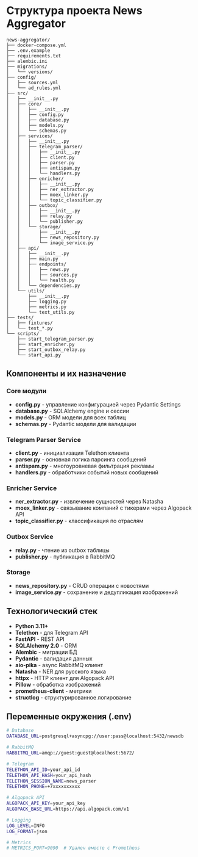 # Структура проекта News Aggregator

```
news-aggregator/
├── docker-compose.yml
├── .env.example
├── requirements.txt
├── alembic.ini
├── migrations/
│   └── versions/
├── config/
│   ├── sources.yml
│   └── ad_rules.yml
├── src/
│   ├── __init__.py
│   ├── core/
│   │   ├── __init__.py
│   │   ├── config.py
│   │   ├── database.py
│   │   ├── models.py
│   │   └── schemas.py
│   ├── services/
│   │   ├── __init__.py
│   │   ├── telegram_parser/
│   │   │   ├── __init__.py
│   │   │   ├── client.py
│   │   │   ├── parser.py
│   │   │   ├── antispam.py
│   │   │   └── handlers.py
│   │   ├── enricher/
│   │   │   ├── __init__.py
│   │   │   ├── ner_extractor.py
│   │   │   ├── moex_linker.py
│   │   │   └── topic_classifier.py
│   │   ├── outbox/
│   │   │   ├── __init__.py
│   │   │   ├── relay.py
│   │   │   └── publisher.py
│   │   └── storage/
│   │       ├── __init__.py
│   │       ├── news_repository.py
│   │       └── image_service.py
│   ├── api/
│   │   ├── __init__.py
│   │   ├── main.py
│   │   ├── endpoints/
│   │   │   ├── news.py
│   │   │   ├── sources.py
│   │   │   └── health.py
│   │   └── dependencies.py
│   └── utils/
│       ├── __init__.py
│       ├── logging.py
│       ├── metrics.py
│       └── text_utils.py
├── tests/
│   ├── fixtures/
│   └── test_*.py
└── scripts/
    ├── start_telegram_parser.py
    ├── start_enricher.py
    ├── start_outbox_relay.py
    └── start_api.py
```

## Компоненты и их назначение

### Core модули
- **config.py** - управление конфигурацией через Pydantic Settings
- **database.py** - SQLAlchemy engine и сессии
- **models.py** - ORM модели для всех таблиц
- **schemas.py** - Pydantic модели для валидации

### Telegram Parser Service
- **client.py** - инициализация Telethon клиента
- **parser.py** - основная логика парсинга сообщений
- **antispam.py** - многоуровневая фильтрация рекламы
- **handlers.py** - обработчики событий новых сообщений

### Enricher Service
- **ner_extractor.py** - извлечение сущностей через Natasha
- **moex_linker.py** - связывание компаний с тикерами через Algopack API
- **topic_classifier.py** - классификация по отраслям

### Outbox Service
- **relay.py** - чтение из outbox таблицы
- **publisher.py** - публикация в RabbitMQ

### Storage
- **news_repository.py** - CRUD операции с новостями
- **image_service.py** - сохранение и дедупликация изображений

## Технологический стек

- **Python 3.11+**
- **Telethon** - для Telegram API
- **FastAPI** - REST API
- **SQLAlchemy 2.0** - ORM
- **Alembic** - миграции БД
- **Pydantic** - валидация данных
- **aio-pika** - async RabbitMQ клиент
- **Natasha** - NER для русского языка
- **httpx** - HTTP клиент для Algopack API
- **Pillow** - обработка изображений
- **prometheus-client** - метрики
- **structlog** - структурированное логирование

## Переменные окружения (.env)

```bash
# Database
DATABASE_URL=postgresql+asyncpg://user:pass@localhost:5432/newsdb

# RabbitMQ
RABBITMQ_URL=amqp://guest:guest@localhost:5672/

# Telegram
TELETHON_API_ID=your_api_id
TELETHON_API_HASH=your_api_hash
TELETHON_SESSION_NAME=news_parser
TELETHON_PHONE=+7xxxxxxxxxx

# Algopack API
ALGOPACK_API_KEY=your_api_key
ALGOPACK_BASE_URL=https://api.algopack.com/v1

# Logging
LOG_LEVEL=INFO
LOG_FORMAT=json

# Metrics
# METRICS_PORT=9090  # Удален вместе с Prometheus
```